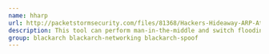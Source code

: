 ```yaml
---
name: hharp
url: http://packetstormsecurity.com/files/81368/Hackers-Hideaway-ARP-Attack-Tool.html
description: This tool can perform man-in-the-middle and switch flooding attacks.
group: blackarch blackarch-networking blackarch-spoof
---
```

